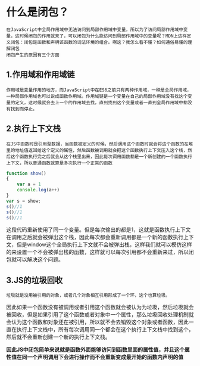 ﻿

# 什么是闭包？
	在JavaScript中全局作用域中无法访问到局部作用域中变量，所以为了访问局部作用域中变量，这时候闭包的作用就来了，可以闭包为什么能访问到局部作用域中的变量呢？MDN上这样定义闭包：闭包是函数和声明该函数的词法环境的组合。啊这？我怎么看不懂？如何通俗易懂的理解闭包
	闭包产生的原因有三个方面
## 1.作用域和作用域链
	作用域是变量作用的地方，而JavaScript中在ES6之前只有两种作用域，一种是全局作用域，一种局部作用域也可以说成函数作用域。作用域链是一个变量在自己的局部作用域没有找这个变量的定义，这时候就会去上一个的作用域去找，直到找到这个变量或者一直到全局作用域中都没有找到而停止。

## 2.执行上下文栈
	在JS中函数时是引用型数据，当函数被定义的时候，然后调用这个函数时就会将这个函数的在堆里的地址值返回给这个定义的属性，然后函数被调用就会把这个函数执行上下文压入这个栈，然后这个函数执行完之后就会从这个栈里出来，因此每次调用函数都是一个新创建的一个函数执行上下文，所以普通函数就算是多次执行一个正常的函数
```javascript
function show()
{
    var a = 1
    console.log(a++)
}
var s = show;
s()//1
s()//1
s()//1
```
这段代码重新使用了同一个变量。但是每次输出的都是1，这就是函数执行上下文在调用之后就会被弹出这个栈，因此每次都会重新调用都是一个新的函数执行上下文，但是window这个全局执行上下文就不会被弹出栈，这样我们就可以模仿这样的来设置一个不会被弹出栈的函数，这样就可以每次引用都不会重新来过，所以闭包就可以解决这个问题。
	
## 3.JS的垃圾回收

	垃圾就是没用被引用的对象，或者几个对象相互引用形成了一个环，这个也算垃圾。
因此如果一个函数没有被调用或者引用这个函数就会被认为为垃圾，然后垃圾就会被回收，但是如果引用了这个函数或者对象中一个属性，那么垃圾回收处理机制就会认为这个函数和对象还在被引用，所以就不会去销毁这个对象或者函数，因此一直在执行上下文栈中，所有每次调用同一个都会在这个执行上下文栈中找到这个，然后就不会重新创建一个新的执行上下文栈。


**因此JS中闭包简单来说就是函数外面能够访问到函数里面的属性值，并且这个属性值在同一个声明调用下会进行操作而不会重新变成最开始的函数内声明的值** 
			
